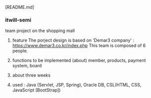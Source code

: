 [README.md]

### itwill-semi
team project on the shopping mall

1. feature
The porject design is based on 'Demar3 company' : https://www.demar3.co.kr/index.php
This team is composed of 6 people.

2. functions to be implemented
   (about) member, products, payment system, board

3. about three weeks

4. used : Java (Servlet, JSP, Spring), Oracle DB, CSL(HTML, CSS, JavaScript [BootStrap])

